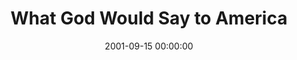 ---
layout: series
series: "What God Would Say to America"
permalink: "/what-god-would-say-to-america/"
title: "What God Would Say to America"
date: 2001-09-15 00:00:00
endDate: 1900-01-01 00:00:00
description: "What does the Bible have to say about our national tragedy? "
src: "http://s3.amazonaws.com/crossroads-media/images/legacy/content/GenericCrnerSign.jpg"
---